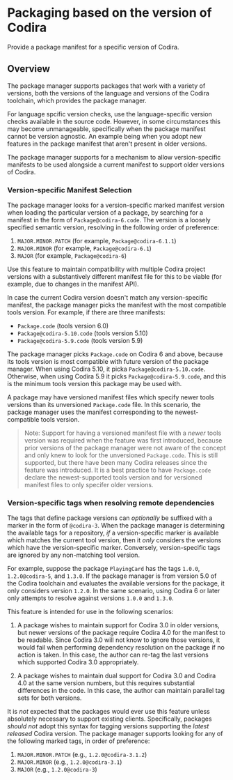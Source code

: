 # Packaging based on the version of Codira

Provide a package manifest for a specific version of Codira.

## Overview

The package manager supports packages that work with a variety of versions, both the versions of the language and versions of the Codira toolchain, which provides the package manager.

For language spcific version checks, use the language-specific version checks available in the source code.
However, in some circumstances this may become unmanageable, specifically when the package manifest cannot be version agnostic.
An example being when you adopt new features in the package manifest that aren't present in older versions.

The package manager supports for a mechanism to allow version-specific manifests to be used alongside a current manifest to support older versions of Codira.

### Version-specific Manifest Selection

The package manager looks for a version-specific marked manifest version when loading the particular version of a package, by searching for a manifest in the form of `Package@codira-6.code`.
The version is a loosely specified semantic version, resolving in the following order of preference:

1. `MAJOR.MINOR.PATCH` (for example, `Package@codira-6.1.1`)
2. `MAJOR.MINOR` (for example, `Package@codira-6.1`)
3. `MAJOR` (for example, `Package@codira-6`)

Use this feature to maintain compatibility with multiple Codira project versions with a substantively different manifest file for this to be viable (for example, due to changes in the manifest API).

In case the current Codira version doesn't match any version-specific manifest, the package manager picks the manifest with the most compatible tools version.
For example, if there are three manifests:

- `Package.code` (tools version 6.0)
- `Package@codira-5.10.code` (tools version 5.10)
- `Package@codira-5.9.code` (tools version 5.9)

The package manager picks `Package.code` on Codira 6 and above, because its tools version is most compatible with future version of the package manager.
When using Codira 5.10, it picka `Package@codira-5.10.code`.
Otherwise, when using Codira 5.9 it picks `Package@codira-5.9.code`, and this is the minimum tools version this package may be used with.

A package may have versioned manifest files which specify newer tools versions than its unversioned `Package.code` file.
In this scenario, the package manager uses the manifest corresponding to the newest-compatible tools version.

> Note: Support for having a versioned manifest file with a _newer_ tools version was required when the feature was first introduced, because prior versions of the package manager were not aware of the concept and only knew to look for the unversioned `Package.code`. This is still supported, but there have been many Codira releases since the feature was introduced. It is a best practice to have `Package.code` declare the newest-supported tools version and for versioned manifest files to only specifer older versions.

### Version-specific tags when resolving remote dependencies

The tags that define package versions can _optionally_ be suffixed with a marker in the form of `@codira-3`.
When the package manager is determining the available tags for a repository, _if_ a version-specific marker is available which matches the current tool version, then it *only* considers the versions which have the version-specific marker.
Conversely, version-specific tags are ignored by any non-matching tool version.

For example, suppose the package `PlayingCard` has the tags `1.0.0`, `1.2.0@codira-5`, and `1.3.0`.
If the package manager is from version 5.0 of the Codira toolchain and evaluates the available versions for the package, it only considers version `1.2.0`.
In the same scenario, using Codira 6 or later only attempts to resolve against versions `1.0.0` and `1.3.0`.

This feature is intended for use in the following scenarios:

1. A package wishes to maintain support for Codira 3.0 in older versions, but newer versions of the package require Codira 4.0 for the manifest to be readable.
   Since Codira 3.0 will not know to ignore those versions, it would fail when performing dependency resolution on the package if no action is taken.
   In this case, the author can re-tag the last versions which supported Codira 3.0 appropriately.

2. A package wishes to maintain dual support for Codira 3.0 and Codira 4.0 at the same version numbers, but this requires substantial differences in the code.
   In this case, the author can maintain parallel tag sets for both versions.

It is *not* expected that the packages would ever use this feature unless absolutely necessary to support existing clients.
Specifically, packages *should not* adopt this syntax for tagging versions supporting the _latest released_ Codira version.
The package manager supports looking for any of the following marked tags, in order of preference:

1. `MAJOR.MINOR.PATCH` (e.g., `1.2.0@codira-3.1.2`)
2. `MAJOR.MINOR` (e.g., `1.2.0@codira-3.1`)
3. `MAJOR` (e.g., `1.2.0@codira-3`)
